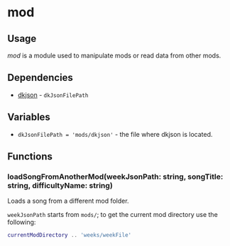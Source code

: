 # mod

## Usage

*mod* is a module used to manipulate mods or read data from other mods.

## Dependencies

* [dkjson](http://dkolf.de/src/dkjson-lua.fsl/home) - `dkJsonFilePath`

## Variables

* `dkJsonFilePath = 'mods/dkjson'` - the file where dkjson is located.

## Functions

### loadSongFromAnotherMod(weekJsonPath: string, songTitle: string, difficultyName: string)

Loads a song from a different mod folder.

`weekJsonPath` starts from `mods/`; to get the current mod directory use the following:

```lua
currentModDirectory .. 'weeks/weekFile'
```
